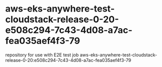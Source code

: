 # aws-eks-anywhere-test-cloudstack-release-0-20-e508c294-7c43-4d08-a7ac-fea035aef4f3-79
repository for use with E2E test job aws-eks-anywhere-test-cloudstack-release-0-20:e508c294-7c43-4d08-a7ac-fea035aef4f3-79
